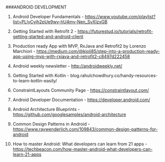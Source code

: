 ###ANDROID DEVELOPMENT

1. Android Developer Fundamentals - https://www.youtube.com/playlist?list=PLlyCyjh2pUe9wv-hU4my-Nen_SvXIzxGB

2. Getting Started with Retrofit 2 - https://futurestud.io/tutorials/retrofit-getting-started-and-android-client

3. Production ready App with MVP, RxJava and Retrofit2 by Lorenzo Marchiori - https://medium.com/@kioli85/step-into-a-production-ready-app-using-mvp-with-rxjava-and-retrofit2-c8497d222458

4. Android weekly newsletter - http://androidweekly.net/

5. Getting Started with Kotlin - blog.rahulchowdhury.co/handy-resources-to-learn-kotlin-easily/

6. ConstraintLayouts Community Page - https://constraintlayout.com/

7. Android Developer Documentation - https://developer.android.com/

8. Android Architecture Blueprints - https://github.com/googlesamples/android-architecture

9. Common Design Patterns in Android - https://www.raywenderlich.com/109843/common-design-patterns-for-android

10. How to master Android: What developers can learn from 21 apps - https://techbeacon.com/how-master-android-what-developers-can-learn-21-apps
